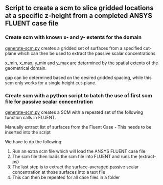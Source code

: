 ## Script to create a scm to slice gridded locations at a specific z-height from a completed ANSYS FLUENT case file


### Create scm with known x- and y- extents for the domain
[generate-scm.py](https://github.com/ooichinchun/PassiveScalar_BatchRuns_w_Fluent/blob/main/Extract_Scalar_onGrid/generate-scm.py) creates a gridded set of surfaces from a specified cut-plane which can then be used to extract the passive scalar concentrations.

x_min, x_max, y_min and y_max are determined by the spatial extents of the geometrical domain.

gap can be determined based on the desired gridded spacing, while this scm only works for a single height cut-plane. 


### Create scm with a python script to batch the use of first scm file for passive scalar concentration

[generate-scm.py](https://github.com/ooichinchun/PassiveScalar_BatchRuns_w_Fluent/blob/main/Extract_Scalar_onGrid/generate-scm.py) creates a SCM with a repeated set of the following function calls in FLUENT.

Manually extract list of surfaces from the Fluent Case - This needs to be inserted into the script

We have to do the following:
1) Run an extra scm file which will load the ANSYS FLUENT case file
2) The scm file then loads the scm file into FLUENT and runs the (extract-ps)
4) The last step is to extract the surface-averaged passive scalar concentration at those surfaces into a text file
5) This can then be repeated for all case files in a folder
